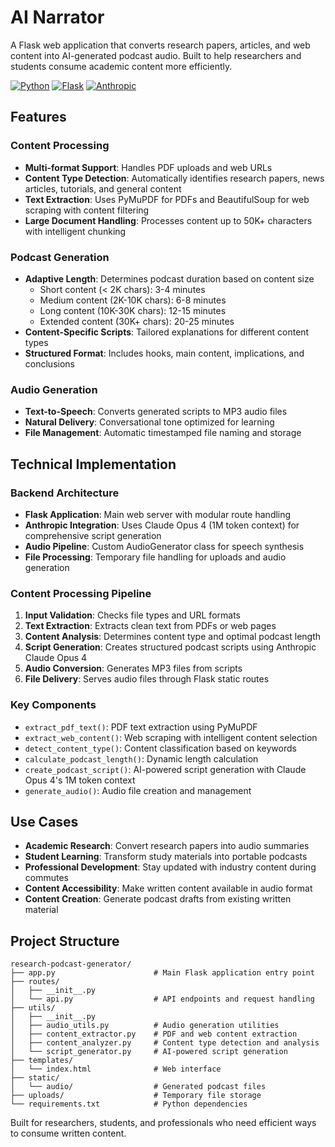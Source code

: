 # AI Narrator

A Flask web application that converts research papers, articles, and web content into AI-generated podcast audio. Built to help researchers and students consume academic content more efficiently.

[![Python](https://img.shields.io/badge/Python-3.8+-blue.svg)](https://python.org)
[![Flask](https://img.shields.io/badge/Flask-2.0+-green.svg)](https://flask.palletsprojects.com/)
[![Anthropic](https://img.shields.io/badge/Anthropic-Claude--Opus--4-purple.svg)](https://anthropic.com)

## Features

### Content Processing
- **Multi-format Support**: Handles PDF uploads and web URLs
- **Content Type Detection**: Automatically identifies research papers, news articles, tutorials, and general content
- **Text Extraction**: Uses PyMuPDF for PDFs and BeautifulSoup for web scraping with content filtering
- **Large Document Handling**: Processes content up to 50K+ characters with intelligent chunking

### Podcast Generation
- **Adaptive Length**: Determines podcast duration based on content size
  - Short content (< 2K chars): 3-4 minutes
  - Medium content (2K-10K chars): 6-8 minutes  
  - Long content (10K-30K chars): 12-15 minutes
  - Extended content (30K+ chars): 20-25 minutes
- **Content-Specific Scripts**: Tailored explanations for different content types
- **Structured Format**: Includes hooks, main content, implications, and conclusions

### Audio Generation
- **Text-to-Speech**: Converts generated scripts to MP3 audio files
- **Natural Delivery**: Conversational tone optimized for learning
- **File Management**: Automatic timestamped file naming and storage

## Technical Implementation

### Backend Architecture
- **Flask Application**: Main web server with modular route handling
- **Anthropic Integration**: Uses Claude Opus 4 (1M token context) for comprehensive script generation
- **Audio Pipeline**: Custom AudioGenerator class for speech synthesis
- **File Processing**: Temporary file handling for uploads and audio generation

### Content Processing Pipeline
1. **Input Validation**: Checks file types and URL formats
2. **Text Extraction**: Extracts clean text from PDFs or web pages
3. **Content Analysis**: Determines content type and optimal podcast length
4. **Script Generation**: Creates structured podcast scripts using Anthropic Claude Opus 4
5. **Audio Conversion**: Generates MP3 files from scripts
6. **File Delivery**: Serves audio files through Flask static routes

### Key Components
- `extract_pdf_text()`: PDF text extraction using PyMuPDF
- `extract_web_content()`: Web scraping with intelligent content selection
- `detect_content_type()`: Content classification based on keywords
- `calculate_podcast_length()`: Dynamic length calculation
- `create_podcast_script()`: AI-powered script generation with Claude Opus 4's 1M token context
- `generate_audio()`: Audio file creation and management

## Use Cases

- **Academic Research**: Convert research papers into audio summaries
- **Student Learning**: Transform study materials into portable podcasts
- **Professional Development**: Stay updated with industry content during commutes
- **Content Accessibility**: Make written content available in audio format
- **Content Creation**: Generate podcast drafts from existing written material

## Project Structure

```
research-podcast-generator/
├── app.py                      # Main Flask application entry point
├── routes/
│   ├── __init__.py
│   └── api.py                  # API endpoints and request handling
├── utils/
│   ├── __init__.py
│   ├── audio_utils.py          # Audio generation utilities
│   ├── content_extractor.py    # PDF and web content extraction
│   ├── content_analyzer.py     # Content type detection and analysis
│   └── script_generator.py     # AI-powered script generation
├── templates/
│   └── index.html              # Web interface
├── static/
│   └── audio/                  # Generated podcast files
├── uploads/                    # Temporary file storage
└── requirements.txt            # Python dependencies
```

Built for researchers, students, and professionals who need efficient ways to consume written content.
